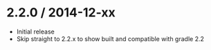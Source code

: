 2.2.0 / 2014-12-xx
==================

* Initial release
* Skip straight to 2.2.x to show built and compatible with gradle 2.2